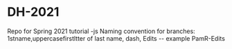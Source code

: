 # DH-2021
Repo for Spring 2021 tutorial -js
Naming convention for branches: 1stname,uppercasefirstltter of last name, dash, Edits -- example PamR-Edits
